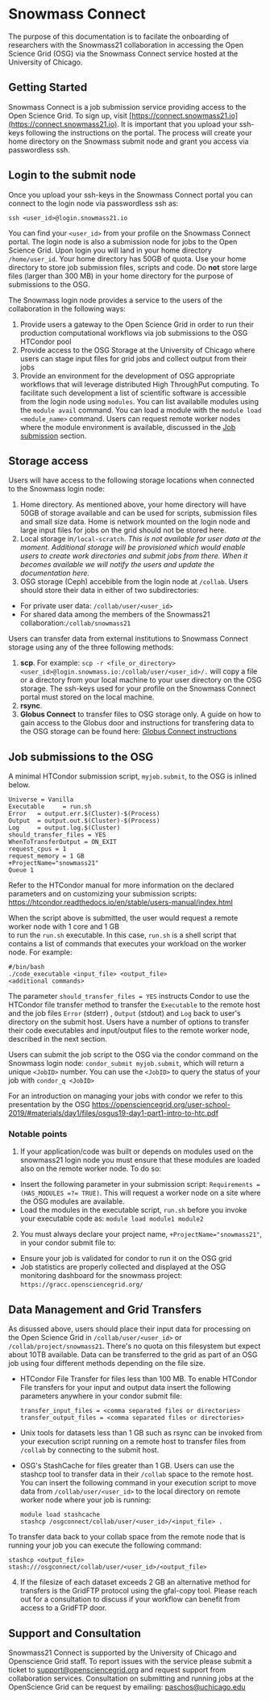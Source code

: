 # Snowmass Connect

The purpose of this documentation is to facilate the onboarding of researchers with the Snowmass21 collaboration in accessing
the Open Science Grid (OSG) via the Snowmass Connect service hosted at the University of Chicago.
  
## Getting Started

Snowmass Connect is a job submission service providing access to the Open Science Grid. To sign up, visit [https://connect.snowmass21.io](https://connect.snowmass21.io). It is important that you upload your ssh-keys following the instructions on the portal. The process will create your
home directory on the Snowmass submit node and grant you access via passwordless ssh.

## Login to the submit node

Once you upload your ssh-keys in the Snowmass Connect portal you can connect to the login node via passwordless ssh as:

`ssh <user_id>@login.snowmass21.io` 

You can find your `<user_id>` from your profile on the Snowmass Connect portal. 
The login node is also a submission node for jobs to the Open Science Grid. Upon login you will land in your home directory `/home/user_id`. Your home 
directory has 50GB of quota. Use your home directory to store job submission files, scripts and code. Do **not** store large files (larger than 300 MB) in your home directory for the purpose of submissions to the OSG. 

The Snowmass login node provides a service to the users of the collaboration in the following ways:

1. Provide users a gateway to the Open Science Grid in order to 
run their production computational workflows via job submissions to the OSG HTCondor pool
2. Provide access to the OSG Storage at the University of Chicago where users can stage input files for grid jobs and collect
output from their jobs
3. Provide an environment for the development of OSG appropriate workflows that will leverage distributed High ThroughPut 
computing. To facilitate such development a list of scientific software is accessible from the login node using `modules`. You can list availablle 
modules using the `module avail` command. You can load a module with the `module load <module_name>` command. Users can request remote worker
nodes where the module environment is available, discussed in the [Job submission](#Job-submissions-to-the-OSG) section.

## Storage access

Users will have access to the following storage locations when connected to the Snowmass login node:

1. Home directory. As mentioned above, your home directory will have 50GB of storage  available and can
be used for scripts, submission files and small size data. Home is network mounted on the login node and large input 
files for jobs on the grid should not be stored here.
2. Local storage in`/local-scratch`. *This is not available for user data at the moment. Additional storage will be*
*provisioned which would enable users to create work directories and submit jobs from there.*
*When it becomes available we will notify the users and update the documentation here.*
3. OSG storage (Ceph) accebible from the login node at `/collab`. Users should store their 
data in either of two subdirectories:  
* For private user data: `/collab/user/<user_id>`  
* For shared data among the members of the Snowmass21 collaboration:`/collab/snowmass21`

Users can transfer data from external institutions to Snowmass Connect storage using any of the three following methods:
1. **scp**. For example: `scp -r <file_or_directory> <user_id>@login.snowmass.io:/collab/user/<user_id>/.` will copy a file or a directory
from your local machine to your user directory on the OSG storage. The ssh-keys used for your profile on the Snowmass Connect portal 
must stored on the local machine.
2. **rsync**.
3. **Globus Connect** to transfer files to OSG storage only. A guide on how to gain access to the Globus door and instructions for transfering 
data to the OSG storage can be found here: [Globus Connect instructions](globus.md)

 
## Job submissions to the OSG

A minimal HTCondor submission script, `myjob.submit`, to the OSG is inlined below. 

    Universe = Vanilla
    Executable     = run.sh
    Error   = output.err.$(Cluster)-$(Process)
    Output  = output.out.$(Cluster)-$(Process)
    Log     = output.log.$(Cluster)
    should_transfer_files = YES
    WhenToTransferOutput = ON_EXIT
    request_cpus = 1
    request_memory = 1 GB
    +ProjectName="snowmass21"
    Queue 1

Refer to the HTCondor manual for more information on the declared parameters and on customizing your submission scripts: https://htcondor.readthedocs.io/en/stable/users-manual/index.html

When the script above is submitted, the user would request a remote worker node with 1 core and 1 GB  
to run the `run.sh` executable. In this case, `run.sh` is a shell script that contains a list of commands 
that executes your workload on the worker node.  For example: 

    #/bin/bash
    ./code_executable <input_file> <output_file>
    <additional commands>

The parameter `should_transfer_files = YES` instructs Condor to use the HTCondor file transfer 
method to transfer the `Executable` to the remote host and the job files `Error` (stderr) , `Output` (stdout) and `Log` 
back to user's directory on the submit host. Users have a number of options to transfer
their code executables and input/output files to the remote worker node, described in the next section.

Users can submit the job script to the OSG via the condor command on the Snowmass login node: 
`condor_submit myjob.submit`, which will return a unique `<JobID>` number. 
You can use the `<JobID>` to query the status of your job with `condor_q <JobID>`

For an introduction on managing your jobs with condor we refer to this presentation by the OSG
https://opensciencegrid.org/user-school-2019/#materials/day1/files/osgus19-day1-part1-intro-to-htc.pdf

### Notable points

1. If your application/code was built or depends on modules used on the snowmass21 login node you must 
ensure that these modules are loaded also on the remote worker node. To do so:
* Insert the following parameter in your submission script: `Requirements = (HAS_MODULES =?= TRUE)`. This will 
request a worker node on a site where the OSG modules are available.
* Load the modules in the executable script, `run.sh` before you invoke your executable code as: `module load module1 module2`
2. You must always declare your project name, `+ProjectName="snowmass21"`, in your condor submit file to:
* Ensure your job is validated for condor to run it on the OSG grid
* Job statistics are properly collected and displayed at the OSG monitoring dashboard for the snowmass project: `https://gracc.opensciencegrid.org/`

## Data Management and Grid Transfers

As disussed above, users should place their input data for processing on the Open Science Grid in `/collab/user/<user_id>` or `/collab/project/snowmass21`. There's no quota on this filesystem but expect about 10TB available. Data can be transferred to the grid as part of an OSG job using four different methods depending on the file size.

* HTCondor File Transfer for files less than 100 MB. To enable HTCondor File transfers for your input and output data insert the following parameters
anywhere in your condor submit file:

      transfer_input_files = <comma separated files or directories>
      transfer_output_files = <comma separated files or directories>
    
* Unix tools for datasets less than 1 GB such as rsync can be invoked from your execution script 
running on a remote host to transfer files from `/collab` by connecting to the submit host.

* OSG's StashCache for files greater than 1 GB. Users can use the stashcp tool to transfer data in their `/collab` space to the remote host. 
You can insert the following command in your execution script to  move data from `/collab/user/<user_id>` to the local
directory on remote worker node where your job is running: 

      module load stashcache
      stashcp /osgconnect/collab/user/<user_id>/<input_file> .

To transfer data back to your collab space from the remote node that is running your job you can execute the following command:

    stashcp <output_file> stash:///osgconnect/collab/user/<user_id>/<output_file>
    
4. If the filesize of each dataset exceeds 2 GB an alternative method for transfers is the GridFTP protocol using the gfal-copy tool. Please reach out 
for a consultation to discuss if your workflow can benefit from access to a GridFTP door. 

## Support and Consultation

Snowmass21 Connect is supported by the University of Chicago and Openscience Grid staff. To report issues with the service please submit a ticket to
support@opensciencegrid.org and request support from collaboration services. Consultation on submitting and running jobs at the OpenScience Grid
can be request by emailing: paschos@uchicago.edu
